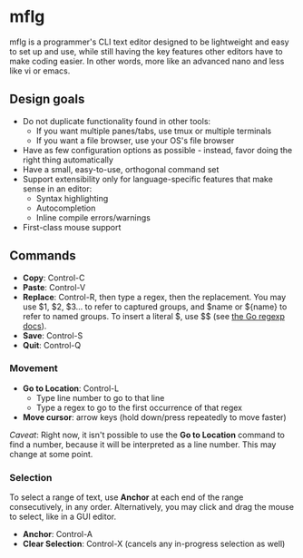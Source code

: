 # mflg

mflg is a programmer's CLI text editor designed to be lightweight and easy to set up
and use, while still having the key features other editors have to make coding easier.
In other words, more like an advanced nano and less like vi or emacs.

## Design goals

- Do not duplicate functionality found in other tools:
  - If you want multiple panes/tabs, use tmux or multiple terminals
  - If you want a file browser, use your OS's file browser
- Have as few configuration options as possible - instead, favor doing the right thing
  automatically
- Have a small, easy-to-use, orthogonal command set
- Support extensibility only for language-specific features that make sense in an editor:
  - Syntax highlighting
  - Autocompletion
  - Inline compile errors/warnings
- First-class mouse support

## Commands

- **Copy**: Control-C
- **Paste**: Control-V
- **Replace**: Control-R, then type a regex, then the replacement. You may use $1, $2, $3... to refer to captured groups, and $name or ${name} to refer to named groups. To insert a literal $, use $$ (see [the Go regexp docs][go-regexp]).
- **Save**: Control-S
- **Quit**: Control-Q

[go-regexp]: https://golang.org/pkg/regexp/#Regexp.Expand

### Movement

- **Go to Location**: Control-L
  - Type line number to go to that line
  - Type a regex to go to the first occurrence of that regex
- **Move cursor**: arrow keys (hold down/press repeatedly to move faster)

_Caveat_: Right now, it isn't possible to use the **Go to Location** command to find a number, because it will be interpreted as a line number. This may change at some point.

### Selection

To select a range of text, use **Anchor** at each end of the range consecutively, in any order.
Alternatively, you may click and drag the mouse to select, like in a GUI editor.

- **Anchor**: Control-A
- **Clear Selection**: Control-X (cancels any in-progress selection as well)
